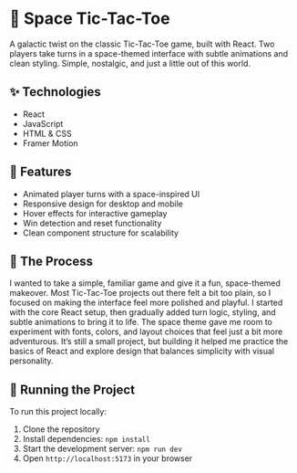 # 🌌 Space Tic-Tac-Toe

A galactic twist on the classic Tic-Tac-Toe game, built with React. Two players take turns in a space-themed interface with subtle animations and clean styling. Simple, nostalgic, and just a little out of this world.

## ✨ Technologies

- React  
- JavaScript  
- HTML & CSS  
- Framer Motion  


## 🚀 Features

- Animated player turns with a space-inspired UI  
- Responsive design for desktop and mobile  
- Hover effects for interactive gameplay  
- Win detection and reset functionality  
- Clean component structure for scalability  


## 🌠 The Process

I wanted to take a simple, familiar game and give it a fun, space-themed makeover. Most Tic-Tac-Toe projects out there felt a bit too plain, so I focused on making the interface feel more polished and playful. I started with the core React setup, then gradually added turn logic, styling, and subtle animations to bring it to life. The space theme gave me room to experiment with fonts, colors, and layout choices that feel just a bit more adventurous. It’s still a small project, but building it helped me practice the basics of React and explore design that balances simplicity with visual personality.


## 🚦 Running the Project

To run this project locally:

1. Clone the repository
2. Install dependencies: ```npm install```
3. Start the development server: ```npm run dev```
4. Open ```http://localhost:5173``` in your browser
